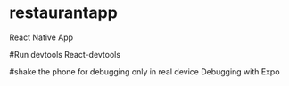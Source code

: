 # restaurantapp
React Native App

#Run devtools 
React-devtools 

#shake the phone for debugging only in real device
Debugging with Expo
